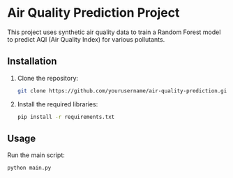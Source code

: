 # Air Quality Prediction Project

This project uses synthetic air quality data to train a Random Forest model to predict AQI (Air Quality Index) for various pollutants.

## Installation
1. Clone the repository:
   ```bash
   git clone https://github.com/yourusername/air-quality-prediction.git
   ```
2. Install the required libraries:
   ```bash
   pip install -r requirements.txt
   ```

## Usage
Run the main script:
```bash
python main.py
